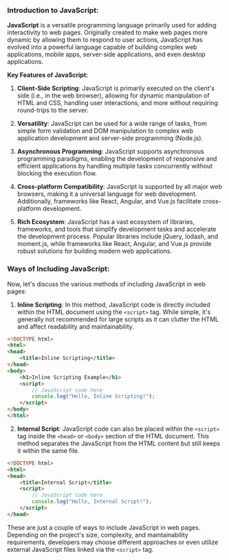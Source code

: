 ### Introduction to JavaScript:

**JavaScript** is a versatile programming language primarily used for adding interactivity to web pages. Originally created to make web pages more dynamic by allowing them to respond to user actions, JavaScript has evolved into a powerful language capable of building complex web applications, mobile apps, server-side applications, and even desktop applications.

**Key Features of JavaScript:**

1. **Client-Side Scripting**: JavaScript is primarily executed on the client's side (i.e., in the web browser), allowing for dynamic manipulation of HTML and CSS, handling user interactions, and more without requiring round-trips to the server.

2. **Versatility**: JavaScript can be used for a wide range of tasks, from simple form validation and DOM manipulation to complex web application development and server-side programming (Node.js).

3. **Asynchronous Programming**: JavaScript supports asynchronous programming paradigms, enabling the development of responsive and efficient applications by handling multiple tasks concurrently without blocking the execution flow.

4. **Cross-platform Compatibility**: JavaScript is supported by all major web browsers, making it a universal language for web development. Additionally, frameworks like React, Angular, and Vue.js facilitate cross-platform development.

5. **Rich Ecosystem**: JavaScript has a vast ecosystem of libraries, frameworks, and tools that simplify development tasks and accelerate the development process. Popular libraries include jQuery, lodash, and moment.js, while frameworks like React, Angular, and Vue.js provide robust solutions for building modern web applications.

### Ways of Including JavaScript:

Now, let's discuss the various methods of including JavaScript in web pages:

1. **Inline Scripting**: In this method, JavaScript code is directly included within the HTML document using the `<script>` tag. While simple, it's generally not recommended for large scripts as it can clutter the HTML and affect readability and maintainability.

```html
<!DOCTYPE html>
<html>
<head>
    <title>Inline Scripting</title>
</head>
<body>
    <h1>Inline Scripting Example</h1>
    <script>
        // JavaScript code here
        console.log("Hello, Inline Scripting!");
    </script>
</body>
</html>
```

2. **Internal Script**: JavaScript code can also be placed within the `<script>` tag inside the `<head>` or `<body>` section of the HTML document. This method separates the JavaScript from the HTML content but still keeps it within the same file.

```html
<!DOCTYPE html>
<html>
<head>
    <title>Internal Script</title>
    <script>
        // JavaScript code here
        console.log("Hello, Internal Script!");
    </script>
</head>
```

These are just a couple of ways to include JavaScript in web pages. Depending on the project's size, complexity, and maintainability requirements, developers may choose different approaches or even utilize external JavaScript files linked via the `<script>` tag.

